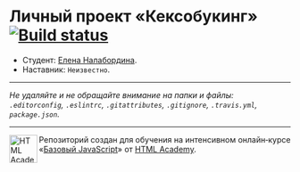 # Личный проект «Кексобукинг» [![Build status][travis-image]][travis-url]

* Студент: [Елена Налабордина](https://up.htmlacademy.ru/javascript/11/user/201550).
* Наставник: `Неизвестно`.

---

_Не удаляйте и не обращайте внимание на папки и файлы:_<br>
_`.editorconfig`, `.eslintrc`, `.gitattributes`, `.gitignore`, `.travis.yml`, `package.json`._

---

<a href="https://htmlacademy.ru/intensive/javascript"><img align="left" width="50" height="50" title="HTML Academy" src="https://up.htmlacademy.ru/static/img/intensive/javascript/logo-for-github.svg"></a>

Репозиторий создан для обучения на интенсивном онлайн‑курсе «[Базовый JavaScript](https://htmlacademy.ru/intensive/javascript)» от [HTML Academy](https://htmlacademy.ru).

[travis-image]: https://travis-ci.org/htmlacademy-javascript/201550-keksobooking.svg?branch=master
[travis-url]: https://travis-ci.org/htmlacademy-javascript/201550-keksobooking
